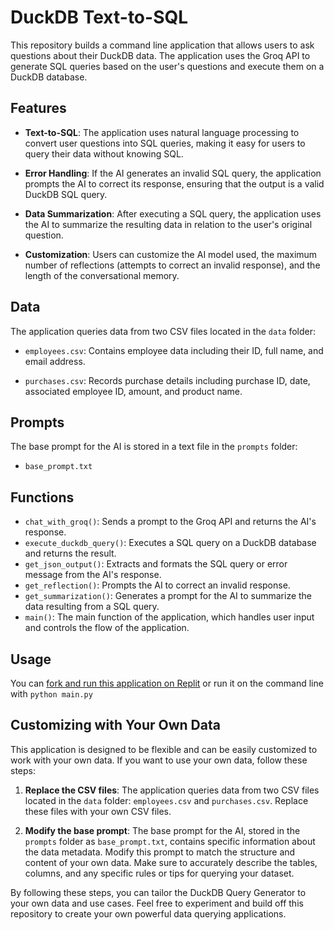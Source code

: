 # DuckDB Text-to-SQL

This repository builds a command line application that allows users to ask questions about their DuckDB data. The application uses the Groq API to generate SQL queries based on the user's questions and execute them on a DuckDB database.

## Features

- **Text-to-SQL**: The application uses natural language processing to convert user questions into SQL queries, making it easy for users to query their data without knowing SQL.

- **Error Handling**: If the AI generates an invalid SQL query, the application prompts the AI to correct its response, ensuring that the output is a valid DuckDB SQL query.

- **Data Summarization**: After executing a SQL query, the application uses the AI to summarize the resulting data in relation to the user's original question.

- **Customization**: Users can customize the AI model used, the maximum number of reflections (attempts to correct an invalid response), and the length of the conversational memory.

## Data

The application queries data from two CSV files located in the `data` folder:

- `employees.csv`: Contains employee data including their ID, full name, and email address.

- `purchases.csv`: Records purchase details including purchase ID, date, associated employee ID, amount, and product name.

## Prompts

The base prompt for the AI is stored in a text file in the `prompts` folder:

- `base_prompt.txt`

## Functions

- `chat_with_groq()`: Sends a prompt to the Groq API and returns the AI's response.
- `execute_duckdb_query()`: Executes a SQL query on a DuckDB database and returns the result.
- `get_json_output()`: Extracts and formats the SQL query or error message from the AI's response.
- `get_reflection()`: Prompts the AI to correct an invalid response.
- `get_summarization()`: Generates a prompt for the AI to summarize the data resulting from a SQL query.
- `main()`: The main function of the application, which handles user input and controls the flow of the application.

## Usage

You can [fork and run this application on Replit](https://replit.com/@GroqCloud/DuckDB-Text-to-SQL) or run it on the command line with `python main.py`

## Customizing with Your Own Data

This application is designed to be flexible and can be easily customized to work with your own data. If you want to use your own data, follow these steps:

1. **Replace the CSV files**: The application queries data from two CSV files located in the `data` folder: `employees.csv` and `purchases.csv`. Replace these files with your own CSV files.

2. **Modify the base prompt**: The base prompt for the AI, stored in the `prompts` folder as `base_prompt.txt`, contains specific information about the data metadata. Modify this prompt to match the structure and content of your own data. Make sure to accurately describe the tables, columns, and any specific rules or tips for querying your dataset.

By following these steps, you can tailor the DuckDB Query Generator to your own data and use cases. Feel free to experiment and build off this repository to create your own powerful data querying applications.
